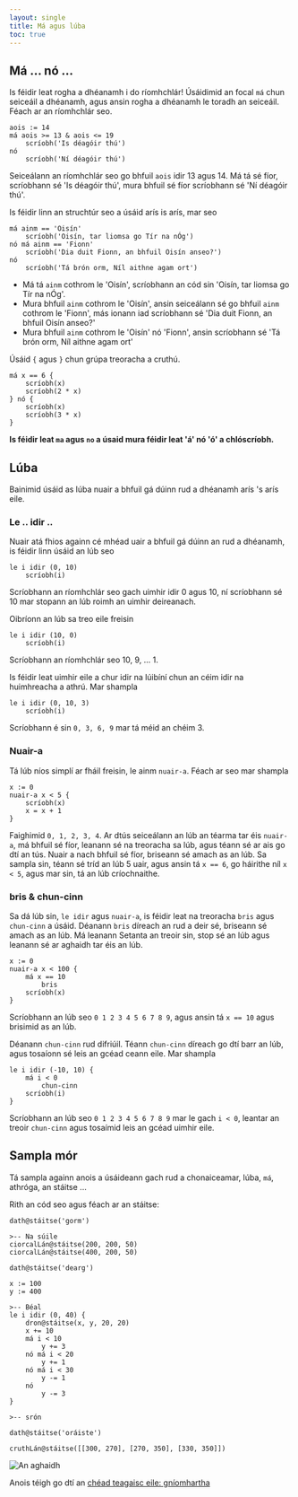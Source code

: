 ```yaml
---
layout: single
title: Má agus lúba
toc: true
---
```

## Má ... nó ...

Is féidir leat rogha a dhéanamh i do ríomhchlár! Úsáidimid an focal `má` chun seiceáil a dhéanamh, agus ansin rogha a dhéanamh le toradh an seiceáil. Féach ar an ríomhchlár seo.

```
aois := 14
má aois >= 13 & aois <= 19
    scríobh('Is déagóir thú')
nó
    scríobh('Ní déagóir thú')
```

Seiceálann an ríomhchlár seo go bhfuil `aois` idir 13 agus 14. Má tá sé fíor, scríobhann sé 'Is déagóir thú', mura bhfuil sé fíor scríobhann sé 'Ní déagóir thú'.

Is féidir linn an struchtúr seo a úsáid arís is arís, mar seo

```
má ainm == 'Oisín'
    scríobh('Oisín, tar liomsa go Tír na nÓg')
nó má ainm == 'Fionn'
    scríobh('Dia duit Fionn, an bhfuil Oisín anseo?')
nó
    scríobh('Tá brón orm, Níl aithne agam ort')
```

- Má tá `ainm` cothrom le 'Oisín', scríobhann an cód sin 'Oisín, tar liomsa go Tír na nÓg'.
- Mura bhfuil `ainm` cothrom le 'Oisín', ansin seiceálann sé go bhfuil `ainm` cothrom le 'Fionn', más ionann iad scríobhann sé 'Dia duit Fionn, an bhfuil Oisín anseo?'
- Mura bhfuil `ainm` cothrom le 'Oisín' nó 'Fionn', ansin scríobhann sé 'Tá brón orm, Níl aithne agam ort'

Úsáid `{` agus `}` chun grúpa treoracha a cruthú.

```
má x == 6 {
    scríobh(x)
    scríobh(2 * x)
} nó {
    scríobh(x)
    scríobh(3 * x)
}
```

**Is féidir leat `ma` agus `no` a úsaid mura féidir leat 'á' nó 'ó' a chlóscríobh.**

## Lúba

Bainimid úsáid as lúba nuair a bhfuil gá dúinn rud a dhéanamh arís 's arís eile.

### Le .. idir ..

Nuair atá fhios againn cé mhéad uair a bhfuil gá dúinn an rud a dhéanamh, is féidir linn úsáid an lúb seo

```
le i idir (0, 10)
    scríobh(i)
```

Scríobhann an ríomhchlár seo gach uimhir idir 0 agus 10, ní scríobhann sé 10 mar stopann an lúb roimh an uimhir deireanach.

Oibríonn an lúb sa treo eile freisin

```
le i idir (10, 0)
    scríobh(i)
```

Scríobhann an ríomhchlár seo 10, 9, ... 1.

Is féidir leat uimhir eile a chur idir na lúibíní chun an céim idir na huimhreacha a athrú. Mar shampla

```
le i idir (0, 10, 3)
    scríobh(i)
```

Scríobhann é sin `0, 3, 6, 9` mar tá méid an chéim 3.

### Nuair-a

Tá lúb níos simplí ar fháil freisin, le ainm `nuair-a`. Féach ar seo mar shampla

```
x := 0
nuair-a x < 5 {
    scríobh(x)
    x = x + 1
}
```

Faighimid `0, 1, 2, 3, 4`. Ar dtús seiceálann an lúb an téarma tar éis `nuair-a`, má bhfuil sé fíor, leanann sé na treoracha sa lúb, agus téann sé ar ais go dtí an tús. Nuair a nach bhfuil sé fíor, briseann sé amach as an lúb. Sa sampla sin, téann sé tríd an lúb 5 uair, agus ansin tá `x == 6`, go háirithe níl `x < 5`, agus mar sin, tá an lúb críochnaithe.

### bris & chun-cinn

Sa dá lúb sin, `le idir` agus `nuair-a`, is féidir leat na treoracha `bris` agus `chun-cinn` a úsáid. Déanann `bris` díreach an rud a deir sé, briseann sé amach as an lúb. Má leanann Setanta an treoir sin, stop sé an lúb agus leanann sé ar aghaidh tar éis an lúb.

```
x := 0
nuair-a x < 100 {
    má x == 10
        bris
    scríobh(x)
}
```
Scríobhann an lúb seo `0 1 2 3 4 5 6 7 8 9`, agus ansin tá `x == 10` agus brisimid as an lúb.

Déanann `chun-cinn` rud difriúil. Téann `chun-cinn` díreach go dtí barr an lúb, agus tosaíonn sé leis an gcéad ceann eile. Mar shampla

```
le i idir (-10, 10) {
    má i < 0
        chun-cinn
    scríobh(i)
}
```

Scríobhann an lúb seo `0 1 2 3 4 5 6 7 8 9` mar le gach `i < 0`, leantar an treoir `chun-cinn` agus tosaímid leis an gcéad uimhir eile.

## Sampla mór

Tá sampla againn anois a úsáideann gach rud a chonaiceamar, lúba, `má`, athróga, an stáitse ...

Rith an cód seo agus féach ar an stáitse:
```
dath@stáitse('gorm')

>-- Na súile
ciorcalLán@stáitse(200, 200, 50)
ciorcalLán@stáitse(400, 200, 50)

dath@stáitse('dearg')

x := 100
y := 400

>-- Béal
le i idir (0, 40) {
    dron@stáitse(x, y, 20, 20)
    x += 10
    má i < 10
    	y += 3
    nó má i < 20
    	y += 1
    nó má i < 30
    	y -= 1
    nó
    	y -= 3
}

>-- srón

dath@stáitse('oráiste')

cruthLán@stáitse([[300, 270], [270, 350], [330, 350]])
```

![An aghaidh](/assets/images/teagaisc/aghaidh.gif)

Anois téigh go dtí an [chéad teagaisc eile: gníomhartha](/gaeilge/05-gniomh)
